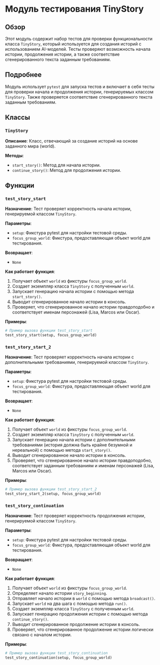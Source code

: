 # Модуль тестирования TinyStory

## Обзор

Этот модуль содержит набор тестов для проверки функциональности класса `TinyStory`, который используется для создания историй с использованием AI-моделей. Тесты проверяют возможность начала истории, продолжения истории, а также соответствие сгенерированного текста заданным требованиям.

## Подробнее

Модуль использует `pytest` для запуска тестов и включает в себя тесты для проверки начала и продолжения истории, генерируемых классом `TinyStory`. Также проверяется соответствие сгенерированного текста заданным требованиям.

## Классы

### `TinyStory`

**Описание**: Класс, отвечающий за создание историй на основе заданного мира (world).

**Методы**:

- `start_story()`: Метод для начала истории.
- `continue_story()`: Метод для продолжения истории.

## Функции

### `test_story_start`

**Назначение**: Тест проверяет корректность начала истории, генерируемой классом `TinyStory`.

**Параметры**:

- `setup`: Фикстура pytest для настройки тестовой среды.
- `focus_group_world`: Фикстура, предоставляющая объект world для тестирования.

**Возвращает**:
- `None`

**Как работает функция**:
1. Получает объект `world` из фикстуры `focus_group_world`.
2. Создает экземпляр класса `TinyStory` с полученным `world`.
3. Запускает генерацию начала истории с помощью метода `start_story()`.
4. Выводит сгенерированное начало истории в консоль.
5. Проверяет, что сгенерированное начало истории правдоподобно и соответствует именам персонажей (Lisa, Marcos или Oscar).

**Примеры**:

```python
# Пример вызова функции test_story_start
test_story_start(setup, focus_group_world)
```

### `test_story_start_2`

**Назначение**: Тест проверяет корректность начала истории с дополнительными требованиями, генерируемой классом `TinyStory`.

**Параметры**:

- `setup`: Фикстура pytest для настройки тестовой среды.
- `focus_group_world`: Фикстура, предоставляющая объект world для тестирования.

**Возвращает**:
- `None`

**Как работает функция**:

1. Получает объект `world` из фикстуры `focus_group_world`.
2. Создает экземпляр класса `TinyStory` с полученным `world`.
3. Запускает генерацию начала истории с дополнительными требованиями (история должна быть крайне безумной и нереальной) с помощью метода `start_story()`.
4. Выводит сгенерированное начало истории в консоль.
5. Проверяет, что сгенерированное начало истории правдоподобно, соответствует заданным требованиям и именам персонажей (Lisa, Marcos или Oscar).

**Примеры**:

```python
# Пример вызова функции test_story_start_2
test_story_start_2(setup, focus_group_world)
```

### `test_story_continuation`

**Назначение**: Тест проверяет корректность продолжения истории, генерируемой классом `TinyStory`.

**Параметры**:

- `setup`: Фикстура pytest для настройки тестовой среды.
- `focus_group_world`: Фикстура, предоставляющая объект world для тестирования.

**Возвращает**:
- `None`

**Как работает функция**:

1. Получает объект `world` из фикстуры `focus_group_world`.
2. Определяет начало истории `story_beginning`.
3. Отправляет начало истории в `world` с помощью метода `broadcast()`.
4. Запускает `world` на два шага с помощью метода `run()`.
5. Создает экземпляр класса `TinyStory` с полученным `world`.
6. Запускает генерацию продолжения истории с помощью метода `continue_story()`.
7. Выводит сгенерированное продолжение истории в консоль.
8. Проверяет, что сгенерированное продолжение истории логически связано с началом истории.

**Примеры**:

```python
# Пример вызова функции test_story_continuation
test_story_continuation(setup, focus_group_world)
```